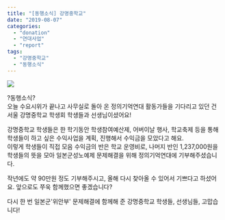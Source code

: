 ```yaml
---
title: "[동행소식] 강명중학교"
date: "2019-08-07"
categories: 
  - "donation"
  - "연대사업"
  - "report"
tags: 
  - "강명중학교"
  - "동행소식"
---
```


![](https://r2.womenandwar.net/2019/08/photo_2019-08-07_17-18-25.jpg)

?동행소식?  
오늘 수요시위가 끝나고 사무실로 돌아 온 정의기억연대 활동가들을 기다리고 있던 건 서울 강명중학교 학생회 학생들과 선생님이셨어요!

강명중학교 학생들은 한 학기동안 학생참여예산제, 어버이날 행사, 학교축제 등을 통해 학생들이 하고 싶은 수익사업을 계획, 진행해서 수익금을 모았다고 해요.  
이렇게 학생들이 직접 모음 수익금의 반은 학교 운영비로, 나머지 반인 1,237,000원을 학생들의 뜻을 모아 일본군성노예제 문제해결을 위해 정의기억연대에 기부해주셨습니다.

작년에도 약 90만원 정도 기부해주시고, 올해 다시 찾아올 수 있어서 기쁘다고 하셨어요. 앞으로도 쭈욱 함께했으면 좋겠습니다?

다시 한 번 일본군'위안부' 문제해결에 함께해 준 강명중학교 학생들, 선생님들, 고맙습니다!
